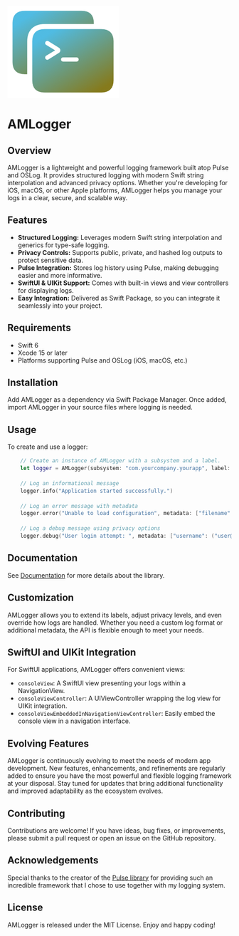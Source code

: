 ![logo](AMLogger_s.png "Logo")

# AMLogger

## Overview
AMLogger is a lightweight and powerful logging framework built atop Pulse and OSLog. It provides structured logging with modern Swift string interpolation and advanced privacy options. Whether you're developing for iOS, macOS, or other Apple platforms, AMLogger helps you manage your logs in a clear, secure, and scalable way.

## Features
- **Structured Logging:** Leverages modern Swift string interpolation and generics for type-safe logging.
- **Privacy Controls:** Supports public, private, and hashed log outputs to protect sensitive data.
- **Pulse Integration:** Stores log history using Pulse, making debugging easier and more informative.
- **SwiftUI & UIKit Support:** Comes with built-in views and view controllers for displaying logs.
- **Easy Integration:** Delivered as Swift Package, so you can integrate it seamlessly into your project.

## Requirements
- Swift 6
- Xcode 15 or later
- Platforms supporting Pulse and OSLog (iOS, macOS, etc.)

## Installation
Add AMLogger as a dependency via Swift Package Manager. Once added, import AMLogger in your source files where logging is needed.

## Usage
To create and use a logger:

```swift
    // Create an instance of AMLogger with a subsystem and a label.
    let logger = AMLogger(subsystem: "com.yourcompany.yourapp", label: .generic)
    
    // Log an informational message
    logger.info("Application started successfully.")
    
    // Log an error message with metadata
    logger.error("Unable to load configuration", metadata: ["filename": "config.json"])
    
    // Log a debug message using privacy options
    logger.debug("User login attempt: ", metadata: ["username": ("user@example.com", privacy: .private)])
```

## Documentation
See [Documentation](Documentation.md "Documentation") for more details about the library.

## Customization
AMLogger allows you to extend its labels, adjust privacy levels, and even override how logs are handled. Whether you need a custom log format or additional metadata, the API is flexible enough to meet your needs.

## SwiftUI and UIKit Integration
For SwiftUI applications, AMLogger offers convenient views:
- `consoleView`: A SwiftUI view presenting your logs within a NavigationView.
- `consoleViewController`: A UIViewController wrapping the log view for UIKit integration.
- `consoleViewEmbeddedInNavigationViewController`: Easily embed the console view in a navigation interface.

## Evolving Features
AMLogger is continuously evolving to meet the needs of modern app development. New features, enhancements, and refinements are regularly added to ensure you have the most powerful and flexible logging framework at your disposal. Stay tuned for updates that bring additional functionality and improved adaptability as the ecosystem evolves.

## Contributing
Contributions are welcome! If you have ideas, bug fixes, or improvements, please submit a pull request or open an issue on the GitHub repository.

## Acknowledgements
Special thanks to the creator of the [Pulse library](https://github.com/kean/pulse) for providing such an incredible framework that I chose to use together with my logging system.

## License
AMLogger is released under the MIT License. Enjoy and happy coding!
